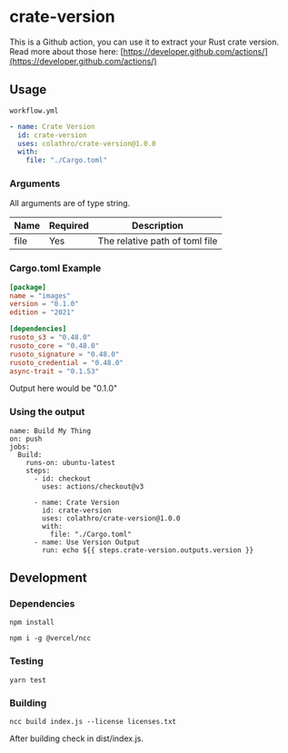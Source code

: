 # crate-version

This is a Github action, you can use it to extract your Rust crate version. Read more about those here:
[https://developer.github.com/actions/](https://developer.github.com/actions/)

## Usage

`workflow.yml`

```yaml
- name: Crate Version
  id: crate-version
  uses: colathro/crate-version@1.0.0
  with:
    file: "./Cargo.toml"
```

### Arguments

All arguments are of type string.

| Name | Required | Description                    |
| ---- | -------- | ------------------------------ |
| file | Yes      | The relative path of toml file |

### Cargo.toml Example

```toml
[package]
name = "images"
version = "0.1.0"
edition = "2021"

[dependencies]
rusoto_s3 = "0.48.0"
rusoto_core = "0.48.0"
rusoto_signature = "0.48.0"
rusoto_credential = "0.48.0"
async-trait = "0.1.53"
```

Output here would be "0.1.0"

### Using the output

```
name: Build My Thing
on: push
jobs:
  Build:
    runs-on: ubuntu-latest
    steps:
      - id: checkout
        uses: actions/checkout@v3

      - name: Crate Version
        id: crate-version
        uses: colathro/crate-version@1.0.0
        with:
          file: "./Cargo.toml"
      - name: Use Version Output
        run: echo ${{ steps.crate-version.outputs.version }}
```

## Development

### Dependencies

`npm install`

`npm i -g @vercel/ncc`

### Testing

`yarn test`

### Building

`ncc build index.js --license licenses.txt`

After building check in dist/index.js.
